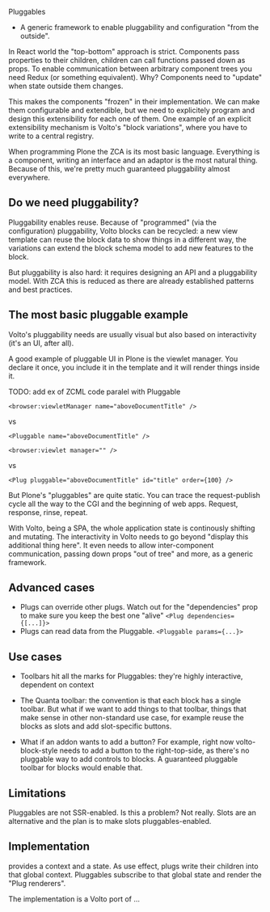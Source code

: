 Pluggables

<!-- At last year's Plone conf I gave a presentation on "Volto Blocks development -->
<!-- patters", where I've showcased some of the patterns we've developed to make the -->
<!-- Volto Blocks more reusable. -->

- A generic framework to enable pluggability and configuration "from the
  outside".

In React world the "top-bottom" approach is strict. Components pass properties
to their children, children can call functions passed down as props. To enable
communication between arbitrary component trees you need Redux (or something
equivalent). Why? Components need to "update" when state outside them changes.

This makes the components "frozen" in their implementation. We can make them
configurable and extendible, but we need to explicitely program and design this
extensibility for each one of them. One example of an explicit extensibility
mechanism is Volto's "block variations", where you have to write to a central
registry.

When programming Plone the ZCA is its most basic language. Everything is
a component, writing an interface and an adaptor is the most natural thing.
Because of this, we're pretty much guaranteed pluggability almost everywhere.

## Do we need pluggability?

Pluggability enables reuse. Because of "programmed" (via the configuration)
pluggability, Volto blocks can be recycled: a new view template can reuse the
block data to show things in a different way, the variations can extend the
block schema model to add new features to the block.

But pluggability is also hard: it requires designing an API and a pluggability
model. With ZCA this is reduced as there are already established patterns and
best practices.

## The most basic pluggable example

Volto's pluggability needs are usually visual but also based on interactivity
(it's an UI, after all).

A good example of pluggable UI in Plone is the viewlet manager. You declare it
once, you include it in the template and it will render things inside it.

TODO: add ex of ZCML code paralel with Pluggable

```
<browser:viewletManager name="aboveDocumentTitle" />
```
vs

```
<Pluggable name="aboveDocumentTitle" />
```


```
<browser:viewlet manager="" />
```
vs
```
<Plug pluggable="aboveDocumentTitle" id="title" order={100} />
```

But Plone's "pluggables" are quite static. You can trace the request-publish
cycle all the way to the CGI and the beginning of web apps. Request, response,
rinse, repeat.

With Volto, being a SPA, the whole application state is continously shifting and
mutating. The interactivity in Volto needs to go beyond "display this
additional thing here". It even needs to allow inter-component communication,
passing down props "out of tree" and more, as a generic framework.

## Advanced cases

- Plugs can override other plugs. Watch out for the "dependencies" prop to make
  sure you keep the best one "alive" `<Plug dependencies={[...]}>`
- Plugs can read data from the Pluggable. `<Pluggable params={...}>`

## Use cases

- Toolbars hit all the marks for Pluggables: they're highly interactive,
  dependent on context

- The Quanta toolbar: the convention is that each block has a single toolbar.
  But what if we want to add things to that toolbar, things that make sense in
  other non-standard use case, for example reuse the blocks as slots and add
  slot-specific buttons.

- What if an addon wants to add a button? For example, right now
  volto-block-style needs to add a button to the right-top-side, as there's no
  pluggable way to add controls to blocks. A guaranteed pluggable toolbar for
  blocks would enable that.


## Limitations

Pluggables are not SSR-enabled. Is this a problem? Not really. Slots are an
alternative and the plan is to make slots pluggables-enabled.

## Implementation

<PluggablesProvider> provides a context and a state. As use effect, plugs write
their children into that global context. Pluggables subscribe to that global
state and render the "Plug renderers".

The implementation is a Volto port of ...
